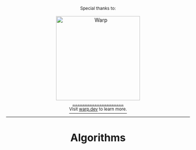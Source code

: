 <div align="center">

<sup>Special thanks to:</sup>

<a href="https://www.warp.dev/?utm_source=github&utm_medium=referral&utm_campaign=zoxide_20231001">
  <div>
    <img src="contrib/warp.png" width="230" alt="Warp" />
  </div>
  <b>
    ..............................
  </b>
  <div>
    <sup>Visit <u>warp.dev</u> to learn more.</sup>
  </div>
</a>

<hr />

# Algorithms
